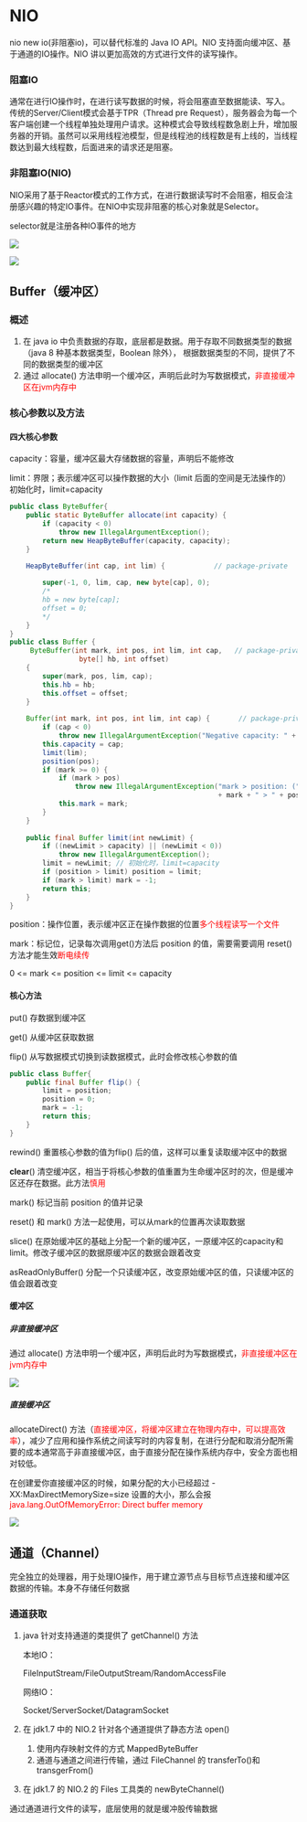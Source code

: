 # NIO

nio new io(非阻塞io)，可以替代标准的 Java IO API。NIO 支持面向缓冲区、基于通道的IO操作。NIO 讲以更加高效的方式进行文件的读写操作。

### 阻塞IO

通常在进行IO操作时，在进行读写数据的时候，将会阻塞直至数据能读、写入。传统的Server/Client模式会基于TPR（Thread pre Request），服务器会为每一个客户端创建一个线程单独处理用户请求。这种模式会导致线程数急剧上升，增加服务器的开销。虽然可以采用线程池模型，但是线程池的线程数是有上线的，当线程数达到最大线程数，后面进来的请求还是阻塞。

### 非阻塞IO(NIO)

NIO采用了基于Reactor模式的工作方式，在进行数据读写时不会阻塞，相反会注册感兴趣的特定IO事件。在NIO中实现非阻塞的核心对象就是Selector。

selector就是注册各种IO事件的地方

![](src/main/resource/images/selector.jpg)

![](src/main/resource/images/nio-io.jpg)

## Buffer（缓冲区）

### 概述

1. 在 java io 中负责数据的存取，底层都是数据。用于存取不同数据类型的数据（java 8 种基本数据类型，Boolean 除外）， 根据数据类型的不同，提供了不同的数据类型的缓冲区
2. 通过 allocate() 方法申明一个缓冲区，声明后此时为写数据模式，<font color='red'>非直接缓冲区在jvm内存中</font>

### 核心参数以及方法

#### 四大核心参数

capacity：容量，缓冲区最大存储数据的容量，声明后不能修改

limit：界限；表示缓冲区可以操作数据的大小（limit 后面的空间是无法操作的）初始化时，limit=capacity

```java
public class ByteBuffer{
	public static ByteBuffer allocate(int capacity) {
        if (capacity < 0)
            throw new IllegalArgumentException();
        return new HeapByteBuffer(capacity, capacity);
    }
    
    HeapByteBuffer(int cap, int lim) {            // package-private

        super(-1, 0, lim, cap, new byte[cap], 0);
        /*
        hb = new byte[cap];
        offset = 0;
        */
    }
}
public class Buffer {
     ByteBuffer(int mark, int pos, int lim, int cap,   // package-private
                 byte[] hb, int offset)
    {
        super(mark, pos, lim, cap);
        this.hb = hb;
        this.offset = offset;
    }
    
    Buffer(int mark, int pos, int lim, int cap) {       // package-private
        if (cap < 0)
            throw new IllegalArgumentException("Negative capacity: " + cap);
        this.capacity = cap;
        limit(lim);
        position(pos);
        if (mark >= 0) {
            if (mark > pos)
                throw new IllegalArgumentException("mark > position: ("
                                                   + mark + " > " + pos + ")");
            this.mark = mark;
        }
    }
    
    public final Buffer limit(int newLimit) {
        if ((newLimit > capacity) || (newLimit < 0))
            throw new IllegalArgumentException();
        limit = newLimit; // 初始化时，limit=capacity
        if (position > limit) position = limit;
        if (mark > limit) mark = -1;
        return this;
    }
}
```

position：操作位置，表示缓冲区正在操作数据的位置<font color='red'>多个线程读写一个文件</font>

mark：标记位，记录每次调用get()方法后 position 的值，需要需要调用 reset() 方法才能生效<font color='red'>断电续传</font>

0 <= mark <= position <= limit <= capacity

#### 核心方法

put() 存数据到缓冲区

get() 从缓冲区获取数据

flip() 从写数据模式切换到读数据模式，此时会修改核心参数的值

```java
public class Buffer{
	public final Buffer flip() {
        limit = position;
        position = 0;
        mark = -1;
        return this;
    }
}
```

rewind() 重置核心参数的值为flip() 后的值，这样可以重复读取缓冲区中的数据

**clear**() 清空缓冲区，相当于将核心参数的值重置为生命缓冲区时的次，但是缓冲区还存在数据。此方法<font color='red'>慎用</font>

mark() 标记当前 position 的值并记录

reset() 和 mark() 方法一起使用，可以从mark的位置再次读取数据

slice() 在原始缓冲区的基础上分配一个新的缓冲区，一原缓冲区的capacity和limit。修改子缓冲区的数据原缓冲区的数据会跟着改变

asReadOnlyBuffer() 分配一个只读缓冲区，改变原始缓冲区的值，只读缓冲区的值会跟着改变

#### 缓冲区

##### 非直接缓冲区

通过 allocate() 方法申明一个缓冲区，声明后此时为写数据模式，<font color='red'>非直接缓冲区在jvm内存中</font>

![](src/main/resource/images/%E9%9D%9E%E7%9B%B4%E6%8E%A5%E7%BC%93%E5%86%B2%E5%8C%BA.png)

##### 直接缓冲区

allocateDirect() 方法（<font color='red'>直接缓冲区，将缓冲区建立在物理内存中，可以提高效率</font>），减少了应用和操作系统之间读写时的内容复制，在进行分配和取消分配所需要的成本通常高于非直接缓冲区，由于直接分配在操作系统内存中，安全方面也相对较低。

在创建爱你直接缓冲区的时候，如果分配的大小已经超过 -XX:MaxDirectMemorySize=size 设置的大小，那么会报<font color = 'red'>java.lang.OutOfMemoryError: Direct buffer memory</font>

![](src/main/resource/images/%E7%9B%B4%E6%8E%A5%E7%BC%93%E5%86%B2%E5%8C%BA.jpg)

## 通道（Channel）

完全独立的处理器，用于处理IO操作，用于建立源节点与目标节点连接和缓冲区数据的传输。本身不存储任何数据

### 通道获取

1. java 针对支持通道的类提供了 getChannel() 方法

   本地IO：

   FileInputStream/FileOutputStream/RandomAccessFile

   网络IO：

   Socket/ServerSocket/DatagramSocket

2. 在  jdk1.7 中的 NIO.2 针对各个通道提供了静态方法 open()

   1. 使用内存映射文件的方式 MappedByteBuffer
   2. 通道与通道之间进行传输，通过 FileChannel 的 transferTo()和 transgerFrom()

3. 在 jdk1.7 的 NIO.2 的 Files 工具类的 newByteChannel()

通过通道进行文件的读写，底层使用的就是缓冲股传输数据



